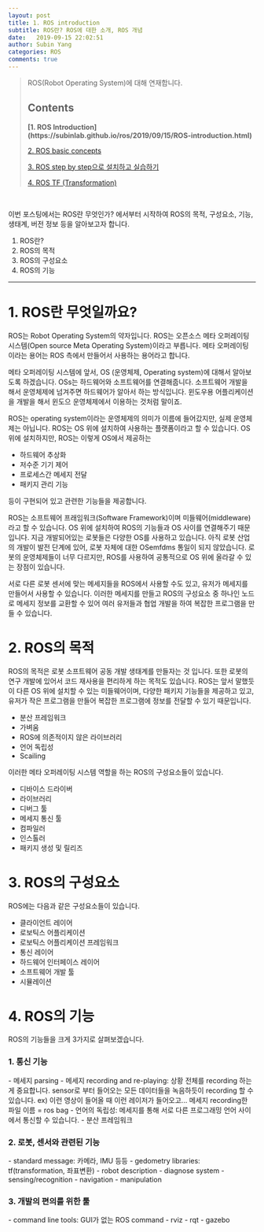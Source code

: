 ```yaml
---
layout: post
title: 1. ROS introduction
subtitle: ROS란? ROS에 대한 소개, ROS 개념
date:   2019-09-15 22:02:51
author: Subin Yang
categories: ROS
comments: true
---
```


> ROS(Robot Operating System)에 대해 연재합니다.
>
> <h2>Contents</h2>
><b>[1. ROS Introduction](https://subinlab.github.io/ros/2019/09/15/ROS-introduction.html)</b>
> 
>[2. ROS basic concepts](https://subinlab.github.io/ros/2019/09/16/ROS-basic-concept.html)
> 
>[3. ROS step by step으로 설치하고 실습하기](https://subinlab.github.io/ros/2018/12/28/ROS-step-by-step.html)
> 
>[4. ROS TF (Transformation)](https://subinlab.github.io/ros/2019/04/04/ROS-tf.html)

<br>

이번 포스팅에서는 ROS란 무엇인가? 에서부터 시작하여 ROS의 목적, 구성요소, 기능, 생태계, 버전 정보 등을 알아보고자 합니다.

1. ROS란?
2. ROS의 목적
3. ROS의 구성요소
4. ROS의 기능



--------

<h1>1. ROS란 무엇일까요?</h1>
ROS는 Robot Operating System의 약자입니다. ROS는 오픈소스 메타 오퍼레이팅 시스템(Open source Meta Operating System)이라고 부릅니다. 메타 오퍼레이팅 이라는 용어는 ROS 측에서 만들어서 사용하는 용어라고 합니다.

메타 오퍼레이팅 시스템에 앞서, OS (운영체제, Operating system)에 대해서 알아보도록 하겠습니다. OSs는 하드웨어와 소프트웨어를 연결해줍니다. 소프트웨어 개발을 해서 운영체제에 넘겨주면 하드웨어가 알아서 하는 방식입니다. 윈도우용 어플리케이션을 개발을 해서 윈도으 운영체제에서 이용하는 것처럼 말이죠.

ROS는 operating system이라는 운영체제의 의미가 이름에 들어갔지만, 실제 운영체제는 아닙니다. ROS는 OS 위에 설치하여 사용하는 플랫폼이라고 할 수 있습니다. OS 위에 설치하지만, ROS는 이렇게 OS에서 제공하는

- 하드웨어 추상화
- 저수준 기기 제어
- 프로세스간 메세지 전달
- 패키지 관리 기능

등이 구현되어 있고 관련한 기능들을 제공합니다. 

ROS는 소프트웨어 프래임워크(Software Framework)이며 미들웨어(middleware)라고 할 수 있습니다. OS 위에 설치하여 ROS의 기능들과 OS 사이를 연결해주기 때문입니다. 지금 개발되어있는 로봇들은 다양한 OS를 사용하고 있습니다. 아직 로봇 산업의 개발이 발전 단계에 있어, 로봇 자체에 대한 OSemfdms 통일이 되지 않았습니다. 로봇의 운영체제들이 너무 다르지만, ROS를 사용하여 공통적으로 OS 위에 올라갈 수 있는 장점이 있습니다. 

서로 다른 로봇 센서에 맞는 메세지들을 ROS에서 사용할 수도 있고, 유저가 메세지를 만들어서 사용할 수 있습니다. 이러한 메세지를 만들고 ROS의 구성요소 중 하나인 노드로 메세지 정보를 교환할 수 있어 여러 유저들과 협업 개발을 하여 복잡한 프로그램을 만들 수 있습니다. 





<h1>2. ROS의 목적</h1>
ROS의 목적은 로봇 소프트웨어 공동 개발 생태계를 만들자는 것 입니다. 또한 로봇의 연구 개발에 있어서 코드 재사용을 편리하게 하는 목적도 있습니다. ROS는 앞서 말했듯이 다른 OS 위에 설치할 수 있는 미들웨어이며, 다양한 패키지 기능들을 제공하고 있고, 유저가 작은 프로그램을 만들어 복잡한 프로그램에 정보를 전달할 수 있기 때문입니다.

- 분산 프레임워크
- 가벼움
- ROS에 의존적이지 않은 라이브러리
- 언어 독립성
- Scailing

 이러한 메타 오퍼레이팅 시스템 역할을 하는 ROS의 구성요소들이 있습니다.

- 디바이스 드라이버
- 라이브러리
- 디버그 툴
- 메세지 통신 툴
- 컴파일러
- 인스톨러
- 패키지 생성 및 릴리즈



<h1>3. ROS의 구성요소</h1>
ROS에는 다음과 같은 구성요소들이 있습니다. 

- 클라이언트 레이어
- 로보틱스 어플리케이션
- 로보틱스 어플리케이션 프레임워크
- 통신 레이어
- 하드웨어 인터페이스 레이어
- 소프트웨어 개발 툴
- 시뮬레이션





<h1>4. ROS의 기능</h1>
ROS의 기능들을 크게 3가지로 살펴보겠습니다.

<h3>1. 통신 기능</h3>
- 메세지 parsing
- 메세지 recording and re-playing: 상황 전체를 recording 하는게 중요합니다. sensor로 부터 들어오는 모든 데이터들을 녹음하듯이 recording 할 수 있습니다. ex) 이런 영상이 들어올 때 이런 레이저가 들어오고... 메세지 recording한 파일 이름 = ros bag
- 언어의 독립성: 메세지를 통해 서로 다른 프로그래밍 언어 사이에서 통신할 수 있습니다.
- 분산 프레임워크

<h3>2. 로봇, 센서와 관련된 기능</h3>
- standard message: 카메라, IMU 등등
- gedometry libraries: tf(transformation, 좌표변환)
- robot description
- diagnose system
- sensing/recognition
- navigation
- manipulation

<h3>3. 개발의 편의를 위한 툴</h3>
- command line tools: GUI가 없는 ROS command
- rviz
- rqt
- gazebo




